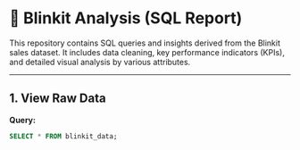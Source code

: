 # 🛒 Blinkit Analysis (SQL Report)

This repository contains SQL queries and insights derived from the Blinkit sales dataset. It includes data cleaning, key performance indicators (KPIs), and detailed visual analysis by various attributes.

---

## 1. View Raw Data

**Query:**
```sql
SELECT * FROM blinkit_data;

